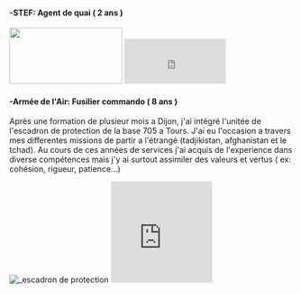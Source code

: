 <h4>-STEF: Agent de quai ( 2 ans )</h4>   
     
 <p><img width="200" height="100" src= "https://fracademic.com/pictures/frwiki/76/Logo_STEF-TFE.JPG" >  
 <iframe src="https://giphy.com/embed/l41JRjlOiMismEPcI" width="180" height="80" frameBorder="0" class="giphy-embed" allowFullScreen> </iframe></p>



<h4>-Armée de l'Air: Fusilier commando ( 8 ans )</h4>
  <p>
    Après une formation de plusieur mois a Dijon, j'ai intégré l'unitée de l'escadron de protection de la base 705 a Tours. J'ai eu l'occasion a travers mes differentes missions de partir a l'étrangé (tadjikistan, afghanistan et le tchad).
    Au cours de ces années de services j'ai acquis de l'experience dans diverse compétences mais j'y ai surtout assimiler des valeurs et vertus ( ex: cohésion, rigueur, patience...)
  </p>
  
  <p>
    <a>
    <img src="https://unplyondotorg.files.wordpress.com/2015/11/fusco512.png?w=150&h=150" alt="_escadron de protection">
    <iframe src= "https://giphy.com/embed/9P94yLRR2R4LFNNXIg" width="180" height="180" frameBorder="0" class="giphy-embed" allowFullScreen>
    </a>
  </p>
  
<h4>-STEF - Agent de quai ( 2 ans )</h4>



      

 
